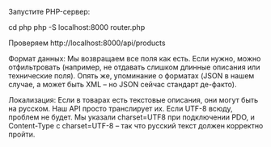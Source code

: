 Запустите PHP-сервер:

cd php
php -S localhost:8000 router.php

Проверяем http://localhost:8000/api/products

Формат данных: Мы возвращаем все поля как есть. Если нужно, можно отфильтровать (например, не отдавать слишком длинные описания или технические поля). Опять же, упоминание о форматах (JSON в нашем случае, а может быть XML – но JSON сейчас стандарт де-факто).

Локализация: Если в товарах есть текстовые описания, они могут быть на русском. Наш API просто транслирует их. Если UTF-8 всюду, проблем не будет. Мы указали charset=UTF8 при подключении PDO, и Content-Type с charset=UTF-8 – так что русский текст должен корректно пройти.